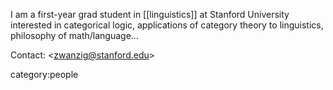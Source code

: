 I am a first-year grad student in [[linguistics]] at Stanford University interested in categorical logic, applications of category theory to linguistics, philosophy of math/language...

Contact: &lt;zwanzig@stanford.edu> 


category:people